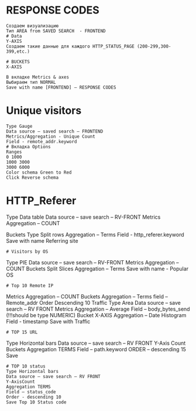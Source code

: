 # RESPONSE CODES
```
Создаем визуализацию
Тип AREA from SAVED SEARCH  - FRONTEND
# Data
Y-AXIS
Создаем такие данные для каждого HTTP_STATUS_PAGE (200-299,300-399,etc.)

# BUCKETS
X-AXIS
 
В вкладке Metrics & axes
Выбираем тип NORMAL
Save with name [FRONTEND] – RESPONSE CODES
```

# Unique visitors
```
Type Gauge
Data source – saved search – FRONTEND
Metrics/Aggregation - Unique Count
Field - remote_addr.keyword 
# Вкладка Options
Ranges
0 1000
1000 3000
3000 6000
Color schema Green to Red
Click Reverse schema
```
# HTTP_Referer
Type Data table
Data source – save search – RV-FRONT
Metrics 
Aggregation – COUNT

Buckets
Type Split rows 
Aggregation – Terms
Field - http_referer.keyword
Save with name Referring site
```
# Visitors by OS
```
Type PIE
Data source – save search – RV-FRONT
Metrics 
Aggregation – COUNT
Buckets
Split Slices 
Aggregation – Terms
Save with name - Popular OS
```
# Top 10 Remote IP
```
Metrics 
Aggregation – COUNT
Buckets
Aggregation – Terms
field – Remote_addr
Order Descending 10
Traffic
Type Area
Data source – save search – RV FRONT
Metrics 
Aggregation – Average
Field – body_bytes_send (!!!should be type NUMERIC)
Bucket
X-AXIS
Aggregation – Date Histogram
Field - timestamp
Save with Traffic
```
# TOP 15 URL
```
Type Horizontal bars
Data source – save search – RV FRONT
Y-Axis Count
Buckets
Aggregation TERMS
Field – path.keyword
ORDER – descending 15
Save
```
# TOP 10 status
Type Horizontal bars
Data source – save search – RV FRONT
Y-AxisCount
Aggregation TERMS
Field – status_code
Order - descending 10
Save Top 10 Status code
```